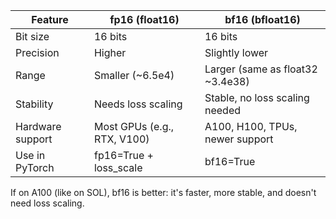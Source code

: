 | Feature            | fp16 (float16)                | bf16 (bfloat16)                    |
|--------------------|-------------------------------|------------------------------------|
| Bit size           | 16 bits                       | 16 bits                            |
| Precision          | Higher                        | Slightly lower                     |
| Range              | Smaller (~6.5e4)              | Larger (same as float32 ~3.4e38)   |
| Stability          | Needs loss scaling            | Stable, no loss scaling needed     |
| Hardware support   | Most GPUs (e.g., RTX, V100)   | A100, H100, TPUs, newer support    |
| Use in PyTorch     | fp16=True + loss_scale        | bf16=True                          |

If on A100 (like on SOL), bf16 is better: it's faster, more stable, and doesn't need loss scaling.